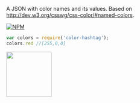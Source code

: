 A JSON with color names and its values. Based on http://dev.w3.org/csswg/css-color/#named-colors.

[![NPM](https://nodei.co/npm/color-hashtag.png?mini=true)](https://nodei.co/npm/color-hashtag/)


```js
var colors = require('color-hashtag');
colors.red //[255,0,0]
```

<a href="LICENSE"><img src="https://upload.wikimedia.org/wikipedia/commons/0/0c/MIT_logo.svg" width="120"/></a>
